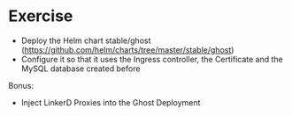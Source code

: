 # Exercise

* Deploy the Helm chart stable/ghost (https://github.com/helm/charts/tree/master/stable/ghost)
* Configure it so that it uses the Ingress controller, the Certificate and the MySQL database created before

Bonus:

* Inject LinkerD Proxies into the Ghost Deployment
